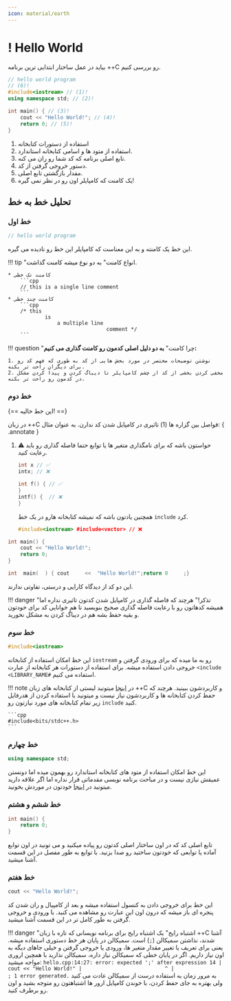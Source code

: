 ```yaml
---
icon: material/earth
---
```



# ! Hello World

بیاید در عمل ساختار ابتدایی ترین برنامه ++C رو بررسی کنیم.


```cpp linenums="1"
// hello world program 
// (6)!
#include<iostream> // (1)!
using namespace std; // (2)!

int main() { // (3)!
    cout << "Hello World!"; // (4)!
    return 0; // (5)!
}
```

1. استفاده از دستورات کتابخانه 
2. استفاده از متود ها و اسامی کتابخانه استاندارد. 
3. تابع اصلی برنامه که کد شما رو ران می کنه. 
4. دستور خروجی گرفتن از کد. 
5. مقدار بازگشتی تابع اصلی. 
6. یک کامنت که کامپایلر اون رو در نظر نمی گیره!

## تحلیل خط به خط

### خط اول

```cpp
// hello world program
```

این خط یک کامنته و به این معناست که کامپایلر این خط رو نادیده می گیره.

!!! tip "انواع کامنت"
    به دو نوع میشه کامنت گذاشت.

    * کامنت تک خطی
        ```cpp
        // this is a single line comment
        ```
    * کامنت چند خطی
        ```cpp
        /* this
                is
                    a multiple line
                                    comment */
        ```


!!! question "چرا کامنت"
    **به دو دلیل اصلی کدمون رو کامنت گذاری می کنیم:**

    1. نوشتن توضیحات مختصر در مورد بخش هایی از کد به طوری که فهم کد رو برای دیگران راحت تر بکنه.
    2. مخفی کردن بخشی از کد از چشم کامپایلر تا دیباگ کردن و پیدا کردن مشکل در کدمون رو راحت تر بکنه.


### خط دوم
{== این خط خالیه! ==}

در زبان ++C فواصل بین گزاره ها (1) تاثیری در کامپایل شدن کد ندارن. به عنوان مثال:
{ .annotate }

1. :warning: حواستون باشه که برای نامگذاری متغیر ها یا توابع حتما فاصله گذاری رو باید رعایت کنید.
    ```cpp
    int x // ✅  
    intx; // ❌ 
    ```

    ```cpp
    int f() { // ✅
    }
    intf() {  // ❌
    }
    ```

    همچنین یادتون باشه که نمیشه کتابخانه هارو در یک خط `include` کرد.
    ```cpp
    #include<iostream> #include<vector> // ❌
    ```

```cpp 
int main() { 
    cout << "Hello World!";
    return 0;
}
```

``` cpp
int  main(  ) { cout     <<  "Hello World!";return 0     ;}
```

این دو کد از دیدگاه کارایی و درستی، تفاوتی ندارند.

!!! danger "تذکر!"
    هرچند که فاصله گذاری در کامپایل شدن کدتون تاثیری نداره اما همیشه کدهاتون رو با رعایت فاصله گذاری صحیح بنویسید تا هم
    خوانایی کد برای خودتون و بقیه حفظ بشه هم در دیباگ کردن به مشکل نخورید.


### خط سوم
```cpp
#include<iostream>
```

این خط امکان استفاده از کتابخانه `iostream` رو به ما میده که برای ورودی گرفتن و خروجی دادن استفاده میشه.
برای استفاده از دستورات هر کتابخانه از عبارت `<include <LIBRARY_NAME#` استفاده می کنیم.

!!! note
    در [اینجا](https://cplusplus.com/reference/) میتونید لیستی از کتابخانه های زبان ++C و کاربردشون ببینید.
    هرچند که حفظ کردن کتابخانه ها و کاربردشون نیاز نیست و میتونید با استفاده کردن از هدرفایل زیر تمام کتابخانه های مورد
    نیازتون رو `include` کنید.

    ```cpp
    #include<bits/stdc++.h>
    ```

### خط چهارم

```cpp
using namespace std;
```

این خط امکان استفاده از متود های کتابخانه استاندارد رو بهمون میده اما دونستن عمیقش نیازی نیست و در مباحث برنامه نویسی
مقدماتی قرار نداره اما اگر علاقه دارید میتونید در [اینجا](https://en.cppreference.com/w/cpp/language/namespace.html) خودتون در
موردش بخونید.

### خط ششم و هشتم
```cpp
int main() {
    return 0;
}
```
تابع اصلی کد که در اون ساختار اصلی کدتون رو پیاده میکنید و می تونید در اون توابع آماده یا توابعی که خودتون ساختید رو صدا
بزنید.
با توابع به طور مفصل در این قسمت آشنا میشید.

### خط هفتم
```cpp
cout << "Hello World!";
```
این خط برای خروجی دادن به کنسول استفاده میشه و بعد از کامپیال و ران شدن کد پنجره ای باز میشه که درون اون این عبارت رو
مشاهده می کنید.
با ورودی و خروجی گرفتن به طور کامل تر در این قسمت آشنا میشید.


!!! danger "اشتباه رایح"
    یک اشتباه رایح برای برنامه نویسانی که تازه با زبان ++C آشنا شدند، نذاشتن سمیکالن (`;`) است.
    سمیکالن در پایان هر خط دستوری استفاده میشه.
    یعنی برای تعریف یا تغییر مقدار متغیر ها، ورودی یا خروجی گرفتن و خیلی جاهای دیگه به اون نیاز داریم.
    اگر در پایان خطی که سمیکالن نیاز داره، سمیکالن نذارید با همچین اروری مواجه میشید:
    ```
    hello.cpp:14:27: error: expected ';' after expression
    14 |     cout << "Hello World!"
       |                           ^
       |                           ;
    1 error generated.
    ```
    به مرور زمان به استفاده درست از سمیکالن عادت می کنید ولی بهتره به جای حفظ کردن، با خوندن کامپایل ارور ها اشتباهتون
    رو متوجه بشید و اون رو برطرف کنید.

